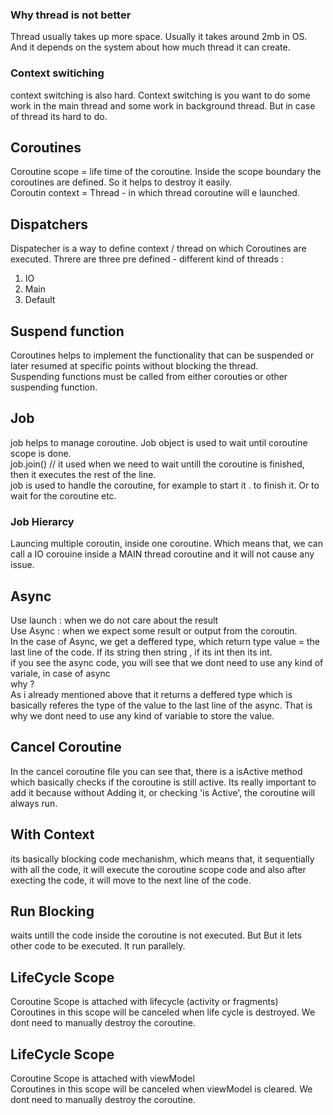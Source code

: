 ### Why thread is not better 

Thread usually takes up more space. Usually it takes around 2mb in OS. And it depends on the system about how much thread it can create. <br />

### Context switiching
context switching is also hard. Context switching is you want to  do some work in the main thread and some work in background thread. But in case of thread its hard to do. 

## Coroutines 
Coroutine scope = life time of the coroutine. Inside the scope boundary the coroutines are defined. So it helps to destroy it easily.<br />
Coroutin context = Thread  - in which thread coroutine will e launched. <br />

## Dispatchers 
Dispatecher is a way to define context / thread on which Coroutines are executed.  Threre are three pre defined - different kind of threads : <br />
1. IO
2. Main
3. Default

## Suspend function
Coroutines helps to implement the functionality that can be suspended or later resumed at specific points without blocking the thread. <br />
Suspending functions must be called from either corouties or other suspending function. <br />


## Job 
job helps to manage coroutine. Job object is used to wait until coroutine scope is done.  <br />
job.join() // it used when we need to wait untill the coroutine is finished, then it executes the rest of the line. <br />
job is used to handle the coroutine, for example to start it . to finish it. Or to wait for the coroutine etc. <br />

### Job Hierarcy
Launcing multiple coroutin, inside one coroutine. Which means that, we can call a IO corouine inside a MAIN thread coroutine and it will not cause any issue.  


## Async
Use launch : when we do not care about the result <br />
Use Async  : when we expect some result or output from the coroutin.  <br />
In the case  of Async, we get a deffered type, which return type value = the last line of the code. If its string then string , if its int then its int.  <br />
if you see the async code, you will see that we dont need to use any kind of variale, in case of async  <br />
why ? <br />
As i already mentioned above that it returns  a  deffered type which is basically referes the type of the value to the last line of the async. That is why we dont need to use any kind of variable to store the value.

## Cancel Coroutine
In the cancel coroutine file you can see that, there is a isActive method which basically checks if the coroutine is still active. Its really important to add it because without Adding it, or checking 'is Active', the coroutine will always run. 


## With Context 
its basically blocking code mechanishm, which means that, it sequentially with all the code, it will execute the coroutine scope code and also after execting the code, it will move to the next line of the code.

## Run Blocking 
waits untill the code inside the coroutine is not executed. But But it lets other code to be executed. It run parallely. 

## LifeCycle Scope 
Coroutine Scope is attached with lifecycle (activity or fragments) <br />
Coroutines in this scope will be canceled when life cycle is destroyed.  We dont need to manually destroy the coroutine. 

## LifeCycle Scope 
Coroutine Scope is attached with viewModel <br />
Coroutines in this scope will be canceled when viewModel is cleared.  We dont need to manually destroy the coroutine. 













